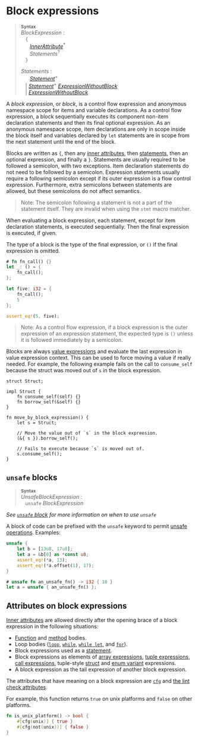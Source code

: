 # Block expressions

> **<sup>Syntax</sup>**\
> _BlockExpression_ :\
> &nbsp;&nbsp; `{`\
> &nbsp;&nbsp; &nbsp;&nbsp; [_InnerAttribute_]<sup>\*</sup>\
> &nbsp;&nbsp; &nbsp;&nbsp; _Statements_<sup>?</sup>\
> &nbsp;&nbsp; `}`
>
> _Statements_ :\
> &nbsp;&nbsp; &nbsp;&nbsp; [_Statement_]<sup>\+</sup>\
> &nbsp;&nbsp; | [_Statement_]<sup>\+</sup> [_ExpressionWithoutBlock_]\
> &nbsp;&nbsp; | [_ExpressionWithoutBlock_]

A *block expression*, or *block*, is a control flow expression and anonymous
namespace scope for items and variable declarations. As a control flow
expression, a block sequentially executes its component non-item declaration
statements and then its final optional expression. As an anonymous namespace
scope, item declarations are only in scope inside the block itself and variables
declared by `let` statements are in scope from the next statement until the end
of the block.

Blocks are written as `{`, then any [inner attributes], then [statements],
then an optional expression, and finally a `}`. Statements are usually required
to be followed a semicolon, with two exceptions. Item declaration statements do
not need to be followed by a semicolon. Expression statements usually require
a following semicolon except if its outer expression is a flow control
expression. Furthermore, extra semicolons between statements are allowed, but
these semicolons do not affect semantics.

> Note: The semicolon following a statement is not a part of the statement
> itself. They are invalid when using the `stmt` macro matcher.

When evaluating a block expression, each statement, except for item declaration
statements, is executed sequentially. Then the final expression is executed,
if given.

The type of a block is the type of the final expression, or `()` if the final
expression is omitted.

```rust
# fn fn_call() {}
let _: () = {
    fn_call();
};

let five: i32 = {
    fn_call();
    5
};

assert_eq!(5, five);
```

> Note: As a control flow expression, if a block expression is the outer
> expression of an expression statement, the expected type is `()` unless it
> is followed immediately by a semicolon.

Blocks are always [value expressions] and evaluate the last expression in
value expression context. This can be used to force moving a value if really
needed. For example, the following example fails on the call to `consume_self`
because the struct was moved out of `s` in the block expression.

```rust,compile_fail
struct Struct;

impl Struct {
    fn consume_self(self) {}
    fn borrow_self(&self) {}
}

fn move_by_block_expression() {
    let s = Struct;

    // Move the value out of `s` in the block expreesion.
    (&{ s }).borrow_self();

    // Fails to execute because `s` is moved out of.
    s.consume_self();
}
```

## `unsafe` blocks

> **<sup>Syntax</sup>**\
> _UnsafeBlockExpression_ :\
> &nbsp;&nbsp; `unsafe` _BlockExpression_

_See [`unsafe` block](unsafe-blocks.html) for more information on when to use `unsafe`_

A block of code can be prefixed with the `unsafe` keyword to permit [unsafe
operations]. Examples:

```rust
unsafe {
    let b = [13u8, 17u8];
    let a = &b[0] as *const u8;
    assert_eq!(*a, 13);
    assert_eq!(*a.offset(1), 17);
}

# unsafe fn an_unsafe_fn() -> i32 { 10 }
let a = unsafe { an_unsafe_fn() };
```

## Attributes on block expressions

[Inner attributes] are allowed directly after the opening brace of a block
expression in the following situations:

* [Function] and [method] bodies.
* Loop bodies ([`loop`], [`while`], [`while let`], and [`for`]).
* Block expressions used as a [statement].
* Block expressions as elements of [array expressions], [tuple expressions],
  [call expressions], tuple-style [struct] and [enum variant] expressions.
* A block expression as the tail expression of another block expression.
<!-- Keep list in sync with expressions.md -->

The attributes that have meaning on a block expression are [`cfg`] and [the
lint check attributes].

For example, this function returns `true` on unix platforms and `false` on other
platforms.

```rust
fn is_unix_platform() -> bool {
    #[cfg(unix)] { true }
    #[cfg(not(unix))] { false }
}
```

[_ExpressionWithoutBlock_]: expressions.html
[_InnerAttribute_]: attributes.html
[_Statement_]: statements.html
[`cfg`]: conditional-compilation.html
[`for`]: expressions/loop-expr.html#iterator-loops
[`loop`]: expressions/loop-expr.html#infinite-loops
[`while let`]: expressions/loop-expr.html#predicate-pattern-loops
[`while`]: expressions/loop-expr.html#predicate-loops
[array expressions]: expressions/array-expr.html
[call expressions]: expressions/call-expr.html
[enum variant]: expressions/enum-variant-expr.html
[expression attributes]: expressions.html#expression-attributes
[expression]: expressions.html
[function]: items/functions.html
[inner attributes]: attributes.html
[method]: items/associated-items.html#methods
[statement]: statements.html
[statements]: statements.html
[struct]: expressions/struct-expr.html
[the lint check attributes]: attributes.html#lint-check-attributes
[tuple expressions]: expressions/tuple-expr.html
[unsafe operations]: unsafety.html
[value expressions]: expressions.html#place-expressions-and-value-expressions
